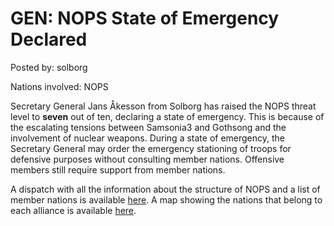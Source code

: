 # GEN: NOPS State of Emergency Declared

Posted by: solborg

Nations involved: NOPS

Secretary General Jans Åkesson from Solborg has raised the NOPS threat level to __seven__ out of ten, declaring a state of emergency. This is because of the escalating tensions between Samsonia3 and Gothsong and the involvement of nuclear weapons. During a state of emergency, the Secretary General may order the emergency stationing of troops for defensive purposes without consulting member nations. Offensive members still require support from member nations.

A dispatch with all the information about the structure of NOPS and a list of member nations is available [here](https://www.nationstates.net/page=dispatch/id=724249). A map showing the nations that belong to each alliance is available [here](http://goo.gl/HcYFNq).